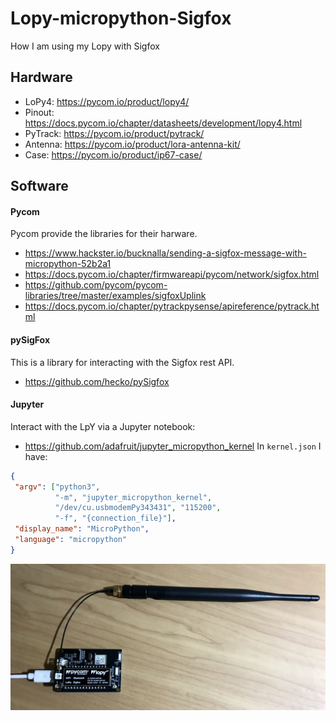 # Lopy-micropython-Sigfox
How I am using my Lopy with Sigfox

## Hardware
* LoPy4: https://pycom.io/product/lopy4/
* Pinout: https://docs.pycom.io/chapter/datasheets/development/lopy4.html
* PyTrack: https://pycom.io/product/pytrack/
* Antenna: https://pycom.io/product/lora-antenna-kit/
* Case: https://pycom.io/product/ip67-case/

## Software
#### Pycom
Pycom provide the libraries for their harware.
* https://www.hackster.io/bucknalla/sending-a-sigfox-message-with-micropython-52b2a1
* https://docs.pycom.io/chapter/firmwareapi/pycom/network/sigfox.html
* https://github.com/pycom/pycom-libraries/tree/master/examples/sigfoxUplink
* https://docs.pycom.io/chapter/pytrackpysense/apireference/pytrack.html

#### pySigFox
This is a library for interacting with the Sigfox rest API.
* https://github.com/hecko/pySigfox


#### Jupyter
Interact with the LpY via a Jupyter notebook:
* https://github.com/adafruit/jupyter_micropython_kernel
In `kernel.json` I have:
```json
{
 "argv": ["python3",
          "-m", "jupyter_micropython_kernel",
          "/dev/cu.usbmodemPy343431", "115200",
          "-f", "{connection_file}"],
 "display_name": "MicroPython",
 "language": "micropython"
}
```


<p align="center">
<img src="https://github.com/robmarkcole/Lopy-micropython-Sigfox/blob/master/images/Lopy.jpg" width="750">
</p>
